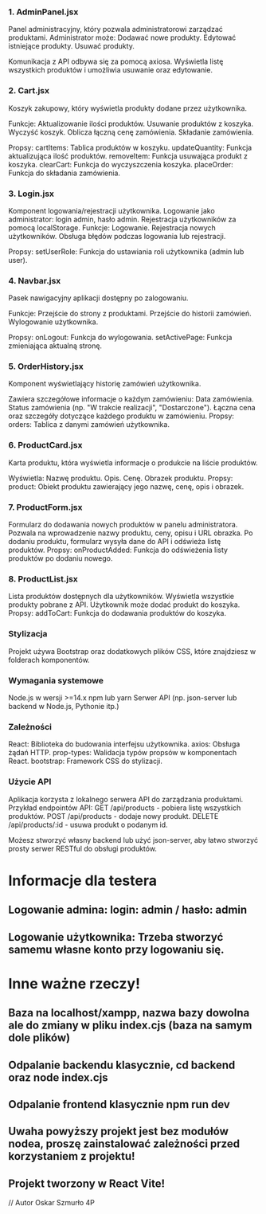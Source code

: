 
### 1. AdminPanel.jsx
Panel administracyjny, który pozwala administratorowi zarządzać produktami.
Administrator może:
  Dodawać nowe produkty.
  Edytować istniejące produkty.
  Usuwać produkty.

Komunikacja z API odbywa się za pomocą axiosa.
Wyświetla listę wszystkich produktów i umożliwia usuwanie oraz edytowanie.


### 2. Cart.jsx
Koszyk zakupowy, który wyświetla produkty dodane przez użytkownika.

Funkcje:
  Aktualizowanie ilości produktów.
  Usuwanie produktów z koszyka.
  Wyczyść koszyk.
  Oblicza łączną cenę zamówienia.
  Składanie zamówienia.
  
Propsy:
  cartItems: Tablica produktów w koszyku.
  updateQuantity: Funkcja aktualizująca ilość produktów.
  removeItem: Funkcja usuwająca produkt z koszyka.
  clearCart: Funkcja do wyczyszczenia koszyka.
  placeOrder: Funkcja do składania zamówienia.


### 3. Login.jsx
Komponent logowania/rejestracji użytkownika.
Logowanie jako administrator: login admin, hasło admin.
Rejestracja użytkowników za pomocą localStorage.
Funkcje:
  Logowanie.
  Rejestracja nowych użytkowników.
  Obsługa błędów podczas logowania lub rejestracji.

Propsy:
  setUserRole: Funkcja do ustawiania roli użytkownika (admin lub user).



### 4. Navbar.jsx
Pasek nawigacyjny aplikacji dostępny po zalogowaniu.

Funkcje:
  Przejście do strony z produktami.
  Przejście do historii zamówień.
  Wylogowanie użytkownika.

Propsy:
  onLogout: Funkcja do wylogowania.
  setActivePage: Funkcja zmieniająca aktualną stronę.

  
### 5. OrderHistory.jsx
Komponent wyświetlający historię zamówień użytkownika.

Zawiera szczegółowe informacje o każdym zamówieniu:
  Data zamówienia.
  Status zamówienia (np. "W trakcie realizacji", "Dostarczone").
  Łączna cena oraz szczegóły dotyczące każdego produktu w zamówieniu.
Propsy:
  orders: Tablica z danymi zamówień użytkownika.


### 6. ProductCard.jsx
Karta produktu, która wyświetla informacje o produkcie na liście produktów.

Wyświetla:
  Nazwę produktu.
  Opis.
  Cenę.
  Obrazek produktu.
Propsy:
  product: Obiekt produktu zawierający jego nazwę, cenę, opis i obrazek.


### 7. ProductForm.jsx
Formularz do dodawania nowych produktów w panelu administratora.
Pozwala na wprowadzenie nazwy produktu, ceny, opisu i URL obrazka.
Po dodaniu produktu, formularz wysyła dane do API i odświeża listę produktów.
Propsy:
  onProductAdded: Funkcja do odświeżenia listy produktów po dodaniu nowego.


### 8. ProductList.jsx
Lista produktów dostępnych dla użytkowników.
Wyświetla wszystkie produkty pobrane z API.
Użytkownik może dodać produkt do koszyka.
Propsy:
  addToCart: Funkcja do dodawania produktów do koszyka.


### Stylizacja
  Projekt używa Bootstrap oraz dodatkowych plików CSS, które znajdziesz w folderach komponentów.

### Wymagania systemowe
Node.js w wersji >=14.x
npm lub yarn
Serwer API (np. json-server lub backend w Node.js, Pythonie itp.)


### Zależności
  React: Biblioteka do budowania interfejsu użytkownika.
  axios: Obsługa żądań HTTP.
  prop-types: Walidacja typów propsów w komponentach React.
  bootstrap: Framework CSS do stylizacji.


### Użycie API
Aplikacja korzysta z lokalnego serwera API do zarządzania produktami. Przykład endpointów API:
  GET /api/products - pobiera listę wszystkich produktów.
  POST /api/products - dodaje nowy produkt.
  DELETE /api/products/:id - usuwa produkt o podanym id.
  
Możesz stworzyć własny backend lub użyć json-server, aby łatwo stworzyć prosty serwer RESTful do obsługi produktów.


# Informacje dla testera
## Logowanie admina: login: admin / hasło: admin
## Logowanie użytkownika: Trzeba stworzyć samemu własne konto przy logowaniu się.

# Inne ważne rzeczy!
## Baza na localhost/xampp, nazwa bazy dowolna ale do zmiany w pliku index.cjs (baza na samym dole plików)
## Odpalanie backendu klasycznie, cd backend oraz node index.cjs
## Odpalanie frontend klasycznie npm run dev
## Uwaha powyższy projekt jest bez modułów nodea, proszę zainstalować zależności przed korzystaniem z projektu!
## Projekt tworzony w React Vite!

// Autor Oskar Szmurło 4P
